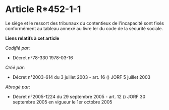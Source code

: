 # Article R*452-1-1

Le siège et le ressort des tribunaux du contentieux de l'incapacité sont fixés conformément au tableau annexé au livre Ier du
code de la sécurité sociale.

**Liens relatifs à cet article**

_Codifié par_:

  - Décret n°78-330 1978-03-16

_Créé par_:

  - Décret n°2003-614 du 3 juillet 2003 - art. 16 () JORF 5 juillet 2003

_Abrogé par_:

  - Décret n°2005-1224 du 29 septembre 2005 - art. 12 () JORF 30 septembre 2005 en vigueur le 1er octobre 2005
